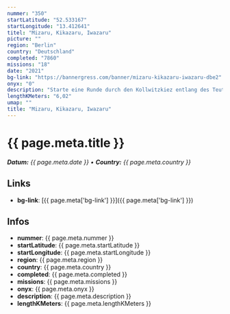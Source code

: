 ```yaml
---
nummer: "350"
startLatitude: "52.533167"
startLongitude: "13.412641"
titel: "Mizaru, Kikazaru, Iwazaru"
picture: ""
region: "Berlin"
country: "Deutschland"
completed: "7860"
missions: "18"
date: "2021"
bg-link: "https://bannergress.com/banner/mizaru-kikazaru-iwazaru-dbe2"
onyx: "0"
description: "Starte eine Runde durch den Kollwitzkiez entlang des Teutoburger Platz und der Zionkirchsplatz.\nStart und Ende der Runde ist am Senefelderplatz"
lengthKMeters: "6,02"
umap: ""
title: "Mizaru, Kikazaru, Iwazaru"
---
```


# {{ page.meta.title }}
_**Datum:** {{ page.meta.date }} • **Country:** {{ page.meta.country }}_

## Links
- **bg-link**: [{{ page.meta['bg-link'] }}]({{ page.meta['bg-link'] }})

## Infos
- **nummer**: {{ page.meta.nummer }}
- **startLatitude**: {{ page.meta.startLatitude }}
- **startLongitude**: {{ page.meta.startLongitude }}
- **region**: {{ page.meta.region }}
- **country**: {{ page.meta.country }}
- **completed**: {{ page.meta.completed }}
- **missions**: {{ page.meta.missions }}
- **onyx**: {{ page.meta.onyx }}
- **description**: {{ page.meta.description }}
- **lengthKMeters**: {{ page.meta.lengthKMeters }}

